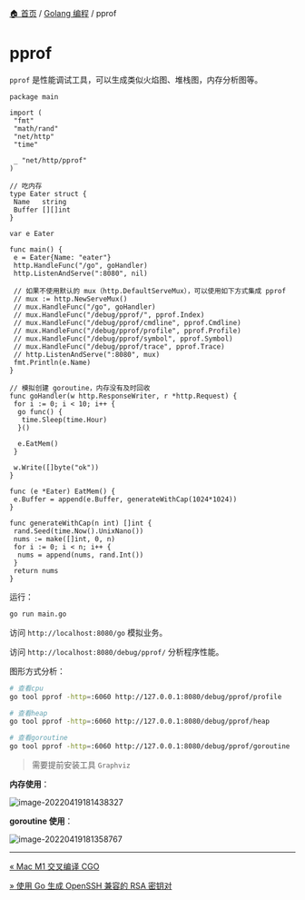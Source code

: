 [🏠 首页](../_index.md) / [Golang 编程](_index.md) / pprof

# pprof

`pprof` 是性能调试工具，可以生成类似火焰图、堆栈图，内存分析图等。

```golang
package main

import (
 "fmt"
 "math/rand"
 "net/http"
 "time"

 _ "net/http/pprof"
)

// 吃内存
type Eater struct {
 Name   string
 Buffer [][]int
}

var e Eater

func main() {
 e = Eater{Name: "eater"}
 http.HandleFunc("/go", goHandler)
 http.ListenAndServe(":8080", nil)

 // 如果不使用默认的 mux（http.DefaultServeMux），可以使用如下方式集成 pprof
 // mux := http.NewServeMux()
 // mux.HandleFunc("/go", goHandler)
 // mux.HandleFunc("/debug/pprof/", pprof.Index)
 // mux.HandleFunc("/debug/pprof/cmdline", pprof.Cmdline)
 // mux.HandleFunc("/debug/pprof/profile", pprof.Profile)
 // mux.HandleFunc("/debug/pprof/symbol", pprof.Symbol)
 // mux.HandleFunc("/debug/pprof/trace", pprof.Trace)
 // http.ListenAndServe(":8080", mux)
 fmt.Println(e.Name)
}

// 模拟创建 goroutine，内存没有及时回收
func goHandler(w http.ResponseWriter, r *http.Request) {
 for i := 0; i < 10; i++ {
  go func() {
   time.Sleep(time.Hour)
  }()

  e.EatMem()
 }

 w.Write([]byte("ok"))
}

func (e *Eater) EatMem() {
 e.Buffer = append(e.Buffer, generateWithCap(1024*1024))
}

func generateWithCap(n int) []int {
 rand.Seed(time.Now().UnixNano())
 nums := make([]int, 0, n)
 for i := 0; i < n; i++ {
  nums = append(nums, rand.Int())
 }
 return nums
}
```

运行：

```bash
go run main.go
```

访问 `http://localhost:8080/go` 模拟业务。

访问 `http://localhost:8080/debug/pprof/` 分析程序性能。

图形方式分析：

```bash
# 查看cpu
go tool pprof -http=:6060 http://127.0.0.1:8080/debug/pprof/profile

# 查看heap
go tool pprof -http=:6060 http://127.0.0.1:8080/debug/pprof/heap

# 查看goroutine
go tool pprof -http=:6060 http://127.0.0.1:8080/debug/pprof/goroutine
```

> 需要提前安装工具 `Graphviz`

**内存使用**：

![image-20220419181438327](https://fs.poneding.com/images/image-20220419181438327.png)

**goroutine 使用**：

![image-20220419181358767](https://fs.poneding.com/images/image-20220419181358767.png)

---
[« Mac M1 交叉编译 CGO](mac-appl-silicon-cross-compile-cgo.md)

[» 使用 Go 生成 OpenSSH 兼容的 RSA 密钥对](ssh-keygen-with-go.md)
